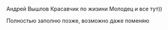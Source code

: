 Андрей Вышлов
Красавчик по жизини
Молодец и все тут))

Полностью заполню позже, возможно даже поменяю 